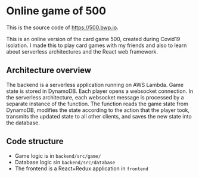 # Online game of 500 

This is the source code of https://500.bwp.io.

This is an online version of the card game 500, created during Covid19 isolation. I made this to play card games with my friends and also to learn about serverless architectures and the React web framework. 

## Architecture overview

The backend is a serverless application running on AWS Lambda. Game state is stored in DynamoDB. Each player opens a websocket connection. In the serverless architecture, each websocket message is processed by a separate instance of the function. The function reads the game state from DynamoDB, modifies the state according to the action that the player took, transmits the updated state to all other clients, and saves the new state into the database.

## Code structure

 * Game logic is in `backend/src/game/`
 * Database logic sin `backend/src/database`
 * The frontend is a React+Redux application in `frontend`

